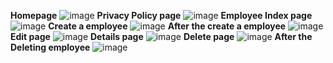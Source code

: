 **Homepage**
![image](https://github.com/user-attachments/assets/9336dccb-3ef7-4304-81b9-049edb3a6da6)
**Privacy Policy page**
![image](https://github.com/user-attachments/assets/cfbdf40c-9920-4a21-9ddf-2b80e665229f)
**Employee Index page**
![image](https://github.com/user-attachments/assets/b69d8175-0ad3-4195-a794-aa1e4d31079e)
**Create a employee**
![image](https://github.com/user-attachments/assets/607e1662-1c19-405b-a6e6-6380b0a2e6d8)
**After the create a employee**
![image](https://github.com/user-attachments/assets/9c45f9bb-1a7e-4a8e-b4a1-c525211a7179)
**Edit page**
![image](https://github.com/user-attachments/assets/617c04c1-ba7a-4950-8d53-5f2f334a13f0)
**Details page**
![image](https://github.com/user-attachments/assets/147c7434-7d5a-47ea-aec6-c831deda6f2b)
**Delete page**
![image](https://github.com/user-attachments/assets/e490778c-dd03-4054-942c-50210df1442d)
**After the Deleting employee**
![image](https://github.com/user-attachments/assets/4f9a4c43-aabe-4ec9-ad58-3bd934047607)

